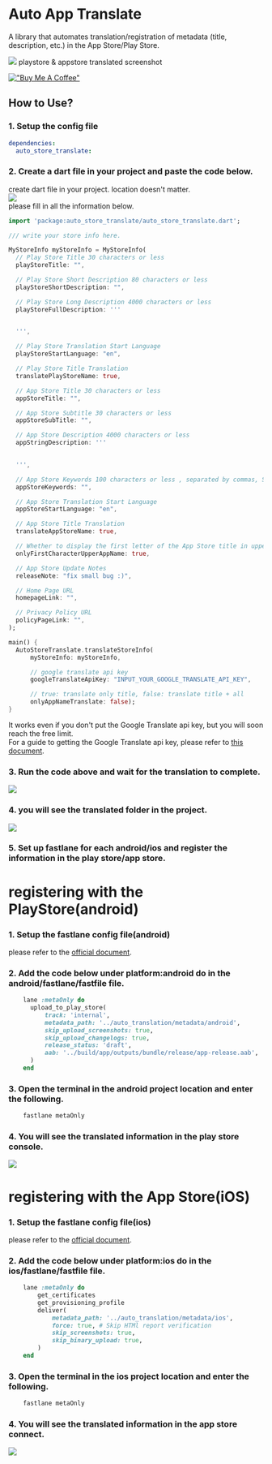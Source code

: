 # Auto App Translate
A library that automates translation/registration of metadata (title, description, etc.) in the App Store/Play Store.

![](https://user-images.githubusercontent.com/21379657/205428230-e60ae96e-26ea-427e-88d2-4f613963a884.jpg)
playstore & appstore translated screenshot

[!["Buy Me A Coffee"](https://www.buymeacoffee.com/assets/img/custom_images/orange_img.png)](https://www.buymeacoffee.com/melodysdren)


## How to Use?  
### 1. Setup the config file
```yaml
dependencies:
  auto_store_translate:
```

### 2. Create a dart file in your project and paste the code below.
create dart file in your project. location doesn't matter.<br>
![](https://user-images.githubusercontent.com/21379657/205425607-14738b99-9f44-428d-980d-5f259bdd0482.png)
<br>please fill in all the information below.<br>
```dart
import 'package:auto_store_translate/auto_store_translate.dart';

/// write your store info here.

MyStoreInfo myStoreInfo = MyStoreInfo(
  // Play Store Title 30 characters or less
  playStoreTitle: "",

  // Play Store Short Description 80 characters or less
  playStoreShortDescription: "",

  // Play Store Long Description 4000 characters or less
  playStoreFullDescription: '''
  

  ''',

  // Play Store Translation Start Language
  playStoreStartLanguage: "en",

  // Play Store Title Translation
  translatePlayStoreName: true,

  // App Store Title 30 characters or less
  appStoreTitle: "",

  // App Store Subtitle 30 characters or less
  appStoreSubTitle: "",

  // App Store Description 4000 characters or less
  appStringDescription: '''
  

  ''',

  // App Store Keywords 100 characters or less , separated by commas, SEO
  appStoreKeywords: "",

  // App Store Translation Start Language
  appStoreStartLanguage: "en",

  // App Store Title Translation
  translateAppStoreName: true,

  // Whether to display the first letter of the App Store title in uppercase
  onlyFirstCharacterUpperAppName: true,

  // App Store Update Notes
  releaseNote: "fix small bug :)",

  // Home Page URL
  homepageLink: "",

  // Privacy Policy URL
  policyPageLink: "",
);

main() {
  AutoStoreTranslate.translateStoreInfo(
      myStoreInfo: myStoreInfo,

      // google translate api key
      googleTranslateApiKey: "INPUT_YOUR_GOOGLE_TRANSLATE_API_KEY",

      // true: translate only title, false: translate title + all
      onlyAppNameTranslate: false);
}
```
It works even if you don't put the Google Translate api key, but you will soon reach the free limit.<br>
For a guide to getting the Google Translate api key, please refer to [this document](https://translatepress.com/docs/automatic-translation/generate-google-api-key/).
### 3. Run the code above and wait for the translation to complete.
![](https://user-images.githubusercontent.com/21379657/205425919-ed8ca26e-eceb-48b9-94d0-15e455583d00.png)

### 4. you will see the translated folder in the project.
![](https://user-images.githubusercontent.com/21379657/205426102-9fd34208-8e46-47f0-aa23-28c96e9376d4.png)

### 5. Set up fastlane for each android/ios and register the information in the play store/app store.

# registering with the PlayStore(android)

### 1. Setup the fastlane config file(android)
please refer to the [official document](https://docs.fastlane.tools/getting-started/android/setup/).

### 2. Add the code below under platform:android do in the android/fastlane/fastfile file.
```ruby
    lane :metaOnly do
      upload_to_play_store(
          track: 'internal',
          metadata_path: '../auto_translation/metadata/android',
          skip_upload_screenshots: true,
          skip_upload_changelogs: true,
          release_status: 'draft',
          aab: '../build/app/outputs/bundle/release/app-release.aab',
      )
    end
```

### 3. Open the terminal in the android project location and enter the following.
```bash
    fastlane metaOnly
```

### 4. You will see the translated information in the play store console.
![](https://user-images.githubusercontent.com/21379657/205428344-bbf8b8e6-27c7-474c-83e1-14b9864307bb.jpg)


# registering with the App Store(iOS)
### 1. Setup the fastlane config file(ios)
please refer to the [official document](https://docs.fastlane.tools/getting-started/ios/setup/).

### 2. Add the code below under platform:ios do in the ios/fastlane/fastfile file.
```ruby
    lane :metaOnly do
        get_certificates          
        get_provisioning_profile  
        deliver(
            metadata_path: '../auto_translation/metadata/ios',
            force: true, # Skip HTMl report verification
            skip_screenshots: true,
            skip_binary_upload: true,
        )
    end
```

### 3. Open the terminal in the ios project location and enter the following.
```bash
    fastlane metaOnly
```

### 4. You will see the translated information in the app store connect.
![](https://user-images.githubusercontent.com/21379657/205428347-43a8e9bf-e6a4-43b9-94db-22a3869d0a04.jpg)







